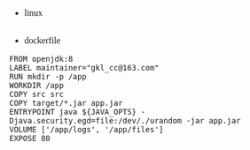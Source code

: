 <font face="SimSun" size=3>



- linux
~~~shell

~~~

- dockerfile
~~~
FROM openjdk:8
LABEL maintainer="gkl_cc@163.com"
RUN mkdir -p /app
WORKDIR /app
COPY src src
COPY target/*.jar app.jar
ENTRYPOINT java ${JAVA_OPTS} -Djava.security.egd=file:/dev/./urandom -jar app.jar
VOLUME ['/app/logs', '/app/files']
EXPOSE 80
~~~
</font>